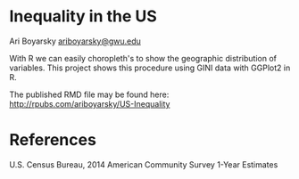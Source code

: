 # Inequality in the US
Ari Boyarsky
ariboyarsky@gwu.edu

With R we can easily choropleth's to show the geographic distribution of variables. This project shows this procedure using GINI data with GGPlot2 in R.

The published RMD file may be found here: http://rpubs.com/ariboyarsky/US-Inequality

# References
U.S. Census Bureau, 2014 American Community Survey 1-Year Estimates
